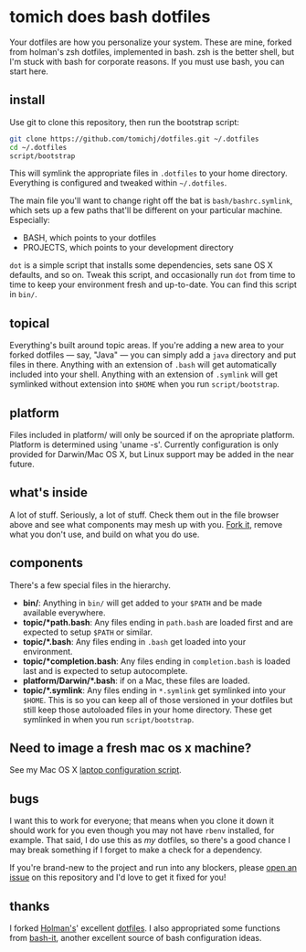 # tomich does bash dotfiles

Your dotfiles are how you personalize your system. These are mine, forked from holman's
zsh dotfiles, implemented in bash. zsh is the better shell, but I'm stuck with bash
for corporate reasons. If you must use bash, you can start here.

## install

Use git to clone this repository, then run the bootstrap script:

```sh
git clone https://github.com/tomichj/dotfiles.git ~/.dotfiles
cd ~/.dotfiles
script/bootstrap
```

This will symlink the appropriate files in `.dotfiles` to your home directory.
Everything is configured and tweaked within `~/.dotfiles`.

The main file you'll want to change right off the bat is `bash/bashrc.symlink`,
which sets up a few paths that'll be different on your particular machine. 
Especially:
- BASH, which points to your dotfiles
- PROJECTS, which points to your development directory

`dot` is a simple script that installs some dependencies, sets sane OS X
defaults, and so on. Tweak this script, and occasionally run `dot` from
time to time to keep your environment fresh and up-to-date. You can find
this script in `bin/`.

## topical

Everything's built around topic areas. If you're adding a new area to your
forked dotfiles — say, "Java" — you can simply add a `java` directory and put
files in there. Anything with an extension of `.bash` will get automatically
included into your shell. Anything with an extension of `.symlink` will get
symlinked without extension into `$HOME` when you run `script/bootstrap`.

## platform

Files included in platform/ will only be sourced if on the apropriate platform.
Platform is determined using 'uname -s'. Currently configuration is only provided
for Darwin/Mac OS X, but Linux support may be added in the near future.

## what's inside

A lot of stuff. Seriously, a lot of stuff. Check them out in the file browser
above and see what components may mesh up with you.
[Fork it](https://github.com/tomichj/dotfiles/fork), remove what you don't
use, and build on what you do use.

## components

There's a few special files in the hierarchy.

- **bin/**: Anything in `bin/` will get added to your `$PATH` and be made
  available everywhere.
- **topic/\*path.bash**: Any files ending in `path.bash` are loaded
  first and are expected to setup `$PATH` or similar.
- **topic/\*.bash**: Any files ending in `.bash` get loaded into your
  environment.
- **topic/\*completion.bash**: Any files ending in `completion.bash` is loaded
  last and is expected to setup autocomplete.
- **platform/Darwin/\*.bash**: if on a Mac, these files are loaded.
- **topic/\*.symlink**: Any files ending in `*.symlink` get symlinked into
  your `$HOME`. This is so you can keep all of those versioned in your dotfiles
  but still keep those autoloaded files in your home directory. These get
  symlinked in when you run `script/bootstrap`.

## Need to image a fresh mac os x machine?

See my Mac OS X [laptop configuration script](https://github.com/tomichj/laptop).

## bugs

I want this to work for everyone; that means when you clone it down it should
work for you even though you may not have `rbenv` installed, for example. That
said, I do use this as *my* dotfiles, so there's a good chance I may break
something if I forget to make a check for a dependency.

If you're brand-new to the project and run into any blockers, please
[open an issue](https://github.com/tomichj/dotfiles/issues) on this repository
and I'd love to get it fixed for you!

## thanks

I forked [Holman's](http://github.com/holman)' excellent
[dotfiles](http://github.com/holman/dotfiles). I also appropriated some
functions from [bash-it](https://github.com/revans/bash-it), another excellent
source of bash configuration ideas.

